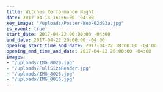 ```yaml
---
title: Witches Performance Night
date: 2017-04-14 16:56:00 -04:00
key_image: "/uploads/Poster-Web-02d93a.jpg"
is_event: true
start_date: 2017-04-22 00:00:00 -04:00
end_date: 2017-04-22 20:00:00 -04:00
opening_start_time_and_date: 2017-04-22 18:00:00 -04:00
opening_end_time_and_date: 2017-04-22 20:00:00 -04:00
images:
- "/uploads/IMG_8029.jpg"
- "/uploads/FullSizeRender.jpg"
- "/uploads/IMG_8023.jpg"
- "/uploads/IMG_8016.jpg"
---
```


